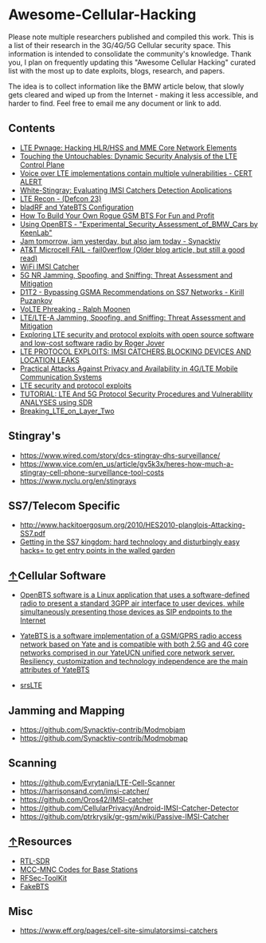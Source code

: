 
# Awesome-Cellular-Hacking 
Please note multiple researchers published and compiled this work. This is a list of their research in the 3G/4G/5G Cellular security space. This information is intended to consolidate the community's knowledge. Thank you, I plan on frequently updating this "Awesome Cellular Hacking" curated list with the most up to date exploits, blogs, research, and papers.

The idea is to collect information like the BMW article below, that slowly gets cleared and wiped up from the Internet - making it less accessible, and harder to find. Feel free to email me any document or link to add.

## Contents

- [LTE	Pwnage:	Hacking	HLR/HSS	and	
MME	Core	Network	Elements	](https://conference.hitb.org/hitbsecconf2013ams/materials/D1T2%20-%20Philippe%20Langlois%20-%20Hacking%20HLR%20HSS%20and%20MME%20Core%20Network%20Elements.pdf)
- [Touching the Untouchables: Dynamic Security
Analysis of the LTE Control Plane](https://syssec.kaist.ac.kr/pub/2019/kim_sp_2019.pdf)
- [Voice over LTE implementations contain multiple vulnerabilities - CERT ALERT](https://www.kb.cert.org/vuls/id/943167/)
- [White-Stingray: Evaluating IMSI Catchers Detection Applications](http://www.cs.ox.ac.uk/files/9192/paper-final-woot-imsi.pdf)
- [LTE Recon - (Defcon 23)](https://www.rtl-sdr.com/one-more-rtl-sdr-talk-from-defcon-23/)
- [bladRF and YateBTS Configuration](https://github.com/Nuand/bladeRF/wiki/Setting-up-Yate-and-YateBTS-with-the-bladeRF)
- [How To Build Your Own Rogue GSM BTS For Fun and Profit](https://www.evilsocket.net/2016/03/31/how-to-build-your-own-rogue-gsm-bts-for-fun-and-profit/)
- [Using OpenBTS - "Experimental_Security_Assessment_of_BMW_Cars by KeenLab"](https://keenlab.tencent.com/en/whitepapers/Experimental_Security_Assessment_of_BMW_Cars_by_KeenLab.pdf)
- [Jam tomorrow, jam yesterday, but also jam today - Synacktiv](https://www.synacktiv.com/ressources/sstic_rump_2018_modmobjam.pdf)
- [AT&T Microcell FAIL - fail0verflow (Older blog article, but still a good read)](https://fail0verflow.com/blog/2012/microcell-fail/)
- [WiFi IMSI Catcher ](https://www.blackhat.com/docs/eu-16/materials/eu-16-OHanlon-WiFi-IMSI-Catcher.pdf)
- [5G NR Jamming, Spoofing, and Sniffing:
Threat Assessment and Mitigation](https://github.com/W00t3k/Awesome-Cellular-Hacking/blob/master/5gjam.pdf)
- [D1T2 - Bypassing GSMA Recommendations on SS7 Networks - Kirill Puzankov](https://github.com/W00t3k/Awesome-Cellular-Hacking/blob/master/D1T2%20-%20Bypassing%20GSMA%20Recommendations%20on%20SS7%20Networks%20-%20Kirill%20Puzankov.pdf)
- [VoLTE Phreaking - Ralph Moonen](https://github.com/W00t3k/Awesome-Cellular-Hacking/blob/master/HAXPO%20D1%20-%20VoLTE%20Phreaking%20-%20Ralph%20Moonen.pdf)
- [LTE/LTE-A Jamming, Spoofing, and Sniffing: Threat Assessment and Mitigation](https://github.com/W00t3k/Awesome-cellular-Hacking/blob/master/LTE_Jamming_Magazine_Paper_final.pdf)
- [Exploring LTE security and protocol exploits with open source software and low-cost software radio by Roger Jover](https://github.com/W00t3k/Awesome-Cellular-Hacking/blob/master/LTE_open_source_HackerHalted.pdf)
- [LTE PROTOCOL EXPLOITS: IMSI CATCHERS,BLOCKING DEVICES AND LOCATION LEAKS](https://github.com/W00t3k/Awesome-Cellular-Hacking/blob/master/LTE_security_TakeDownCon.pdf)
- [Practical Attacks Against Privacy and Availability in
4G/LTE Mobile Communication Systems](https://github.com/W00t3k/Awesome-Cellular-Hacking/blob/master/Prac-4G-Attacks.pdf)
- [LTE security and protocol exploits](https://github.com/W00t3k/Awesome-Cellular-Hacking/blob/master/ShmooCon_talk_final_01162016.pdf)
- [TUTORIAL: LTE And 5G Protocol Security Procedures and Vulnerabllity ANALYSES using SDR](https://github.com/W00t3k/Awesome-Cellular-Hacking/blob/master/milcom2018_slides_final.pdf)
- [Breaking_LTE_on_Layer_Two](https://github.com/W00t3k/Awesome-Cellular-Hacking/blob/master/breaking_lte_on_layer_two.pdf)

## Stingray's

- https://www.wired.com/story/dcs-stingray-dhs-surveillance/
- https://www.vice.com/en_us/article/gv5k3x/heres-how-much-a-stingray-cell-phone-surveillance-tool-costs
- https://www.nyclu.org/en/stingrays

## SS7/Telecom Specific

- http://www.hackitoergosum.org/2010/HES2010-planglois-Attacking-SS7.pdf
- [Getting in the SS7 kingdom: hard technology and disturbingly easy hacks= to get entry points in the walled garden](http://www.hackitoergosum.org/2010/HES2010-planglois-Attacking-SS7.pdf)

## [↑](#contents)Cellular Software
* [OpenBTS software is a Linux application that uses a software-defined radio to present a standard 3GPP air interface to user devices, while simultaneously presenting those devices as SIP endpoints to the Internet](http://openbts.org/)

* [YateBTS is a software implementation of a GSM/GPRS radio access network based on Yate and is compatible with both 2.5G and 4G core networks comprised in our YateUCN unified core network server. Resiliency, customization and technology independence are the main attributes of YateBTS](https://yatebts.com/)
* [srsLTE](https://github.com/srsLTE/srsLTE)


## Jamming and Mapping
* https://github.com/Synacktiv-contrib/Modmobjam
* https://github.com/Synacktiv-contrib/Modmobmap


## Scanning
* https://github.com/Evrytania/LTE-Cell-Scanner
* https://harrisonsand.com/imsi-catcher/
* https://github.com/Oros42/IMSI-catcher
* https://github.com/CellularPrivacy/Android-IMSI-Catcher-Detector
* https://github.com/ptrkrysik/gr-gsm/wiki/Passive-IMSI-Catcher

 
## [↑](#contents)Resources
* [RTL-SDR](https://www.rtl-sdr.com/) 
* [MCC-MNC Codes for Base Stations](http://www.mcc-mnc.com/)
* [RFSec-ToolKit](https://github.com/cn0xroot/RFSec-ToolKit)
* [FakeBTS](http://fakebts.com/category/attacks/)

## Misc

- https://www.eff.org/pages/cell-site-simulatorsimsi-catchers


